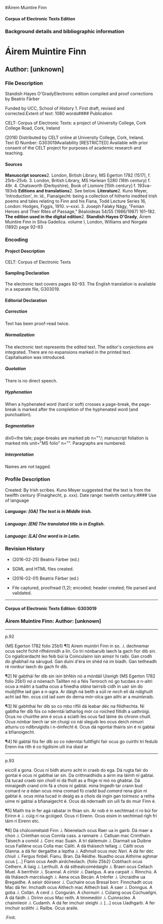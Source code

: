 

#Áirem Muintire Finn


<!-- // 
 function footNote(link) {
 openpopup = window.open(link,"openpopup","width=512,height=128,left=256,top=256,resizable=no,scrollbars=1,menubar=1,statusbar=0,toolbar=0");
}
// -->



#### Corpus of Electronic Texts Edition


### Background details and bibliographic information


Áirem Muintire Finn
===================


Author: [unknown]
-----------------


### File Description

Standish Hayes O'GradyElectronic edition compiled and proof corrections by Beatrix Färber

Funded by UCC, School of History 1. First draft, revised and corrected.Extent of text: 1080 words#### Publication


CELT: Corpus of Electronic Texts: a project of University College, Cork  
College Road, Cork, Ireland

 (2016) Distributed by CELT online at University College, Cork, Ireland.  
Text ID Number: G303019Availability [RESTRICTED] 
Available with prior consent of the CELT project for purposes of academic research and teaching.


#### Sources


**Manuscript sources**2. London, British Library, MS Egerton 1782 (1517), f. 25rb–25vb.
3. London, British Library, MS Harleian 5280 (16th century) f. 49r.
4. Chatsworth (Derbyshire), Book of Lismore [15th century] f. 193va–193vb
**Editions and translations**2. See below.
**Literature**2. Kuno Meyer, 'Introduction', in: id., Fianaigecht: being a collection of hitherto inedited Irish poems and tales relating to Finn and his Fiana, Todd Lecture Series 16, London: Hodges, Figgis, 1910. v–xxxi.
3. Joseph Falaky Nágy, "Fenian Heroes and Their Rites of Passage," Béaloideas 54/55 (1986/1987) 161–182.
**The edition used in the digital edition**2. **Standish Hayes O'Grady**, Áirem Muintire Finn in Silva Gadelica. volume I, London, Williams and Norgate (1892) page 92–93

### Encoding


#### Project Description


CELT: Corpus of Electronic Texts


#### Sampling Declaration


The electronic text covers pages 92–93. The English translation is available in a separate file, G303019.


#### Editorial Declaration


##### Correction


Text has been proof-read twice.


##### Normalization


The electronic text represents the edited text. The editor's conjections are integrated. There are no expansions marked in the printed text. Capitalisation was introduced.


##### Quotation


There is no direct speech.


##### Hyphenation


When a hyphenated word (hard or soft) crosses a page-break, the page-break is marked after the completion of the hyphenated word (and punctuation).


##### Segmentation


div0=the tale; page-breaks are marked pb n=""/; manuscript foliation is marked mls unit="MS folio" n="". Paragraphs are numbered.


##### Interpretation


Names are not tagged.


### Profile Description


Created: By Irish scribes. Kuno Meyer suggested that the text is from the twelfth century (Finaighecht, p. xxx).
 Date range: twelvth century.#### Use of language


##### Language: [GA] The text is in Middle Irish.


##### Language: [EN] The translated title is in English.


##### Language: [LA] One word is in Latin.


### Revision History


* (2016-02-25) Beatrix Färber (ed.)

* SGML and HTML files created.
* (2016-02-01) Beatrix Färber (ed.)

* File captured, proofread (1,2); encoded; header created; file parsed and validated.




---


#### Corpus of Electronic Texts Edition: G303019


### Áirem Muintire Finn: Author: [unknown]




---

p.92


{MS Egerton 1782 folio 25b1}
¶1] Airem muintiri Finn in so. .i. dechnemar ocus secht fichit rífhéinnidh a lín. Co trí nónbaruib laech la gach fior díb sin. Co ngiallcerdacht leo feib búi la Coinculainn isin aimsir hi raibi. Gan crodh do ghabhail na sárugud. Gan duini d'éra im shéd ná im biadh. Gan teitheadh ré nonbur laech do gach fir díb.


¶2] Ní gabthái fer díb sin isin bhféin nó a mórdáil Uisnigh {MS Egerton 1782 folio 25b1} *nó a* nóenach Taillten nó a féis Temroch nó go tucdais *a* n-aitri ocus a máitri a tuatha ocus a finedha *slána* tairrsib cidh in uair sin do mui*bfit*he iad gan a n-agra. Ar dáigh ná beith a súil *re ne*ch eli dá ndíghuilt acht iad fén. ocus cid iad *som* do derna mór-olca gan aithi ar a mui*nter*aib.


¶3] Ní gabhthai fer díb so co mbo rífili dá leabar déc na filidhechta. Ní gabtha fer díb fós co nderntái latharlog mór co roiched fillidh a uathróigi. Ocus no chuirthe ann é ocus a sciath les ocus fad láime do chronn chuill. *Ocus nó*nbar *lae*ch iar sin chuigi co nái sleguib leo ocus deich *n*imuiri atturru co ndibruigidís i n-óinfecht é. Ocus dá ngontai thairis sin é ní gabtai a bfianoigecht.


¶4] Ní gabtái fós fer díb so co nderntai fuiltfighi fair ocus go cuirthi trí feduib Erenn ina rith é co tigdísim uili ina diaid ar 


---

p.93



eiccill a gona. Ocus ní bídh aturro acht in craeb do ega. Dá rugta fair do gontai é ocus ní gabthai iar sin. Da crithnaidhidís a airm ina láimh ní gabtai. Dá tucad craeb isin choill ní dá fholt as a fhige ní mó no ghabtai. Dá minaigedh crand crín fá a chois ní gabtái. mina lingedh tar crann bud comard r*e a* édan ocus mina cromad fó cradd bu*d coma*r*d* rena glún ní gabtai é. ocus mina tucad in dealg as a chois dá ingin gan toirm*esc* a retha uime ní gabtai a bfianaigecht é. Ocus dá ndernadh sin uili fa do muir Finn é.


¶5] Maith tra in fer agá rabatar in fhian sin. Ar nob é in sechtmad rí ro búi for Eirinn é .i. cúig rí na gcóiged. Ocus rí Eirenn. 
Ocus eisim in sechtmad rígh fri láim rí Eirenn etc.


¶6] Dá chúlcoimétaidi Finn .i. Nóenelach ocus Raer ua in gairb. Dá maer a chon .i. Crimthan ocus Connla cass. a rannaire .i. 
Catluan mac Crimthain. Táisech a comóil .i. Corc mac Suain. A trí dáilemuin .i. Diarmait ua Duibne ocus Failléne ocus Colla 
mac Cáilti. A dá tháisech tellaig .i. Cáilti ocus Glanna. a dá fer dergaithe a leptha .i. Adhmoll ocus *mac Neri*. A dá fer déc 
chiuil .i. Fergus finbél. Fianu. Bran. Dá Réidhe. Nuadho ocus Aithirne aghmar ocus [*...*] Flann ocus Aedh airdcheolach. {folio 25b2} Cobthach ocus Cethern. A liaig .i. Lerthuili. A dá sithealcoimédaighi .i. Braen ocus Cellach Muel. A berrthóir .i. Scannal. A 
círtóir .i. Daelgus. A ara carpait .i. Rinnchú. A dá tháisech marcsluagh .i. Aena ocus Becán. A trénfer .i. Urcraidhe ua 
Bregaidhe. A seisir dóirseor .i. Cuchaire ocus Bresal borr. Finnchadh ocus Mac dá fer. Imchadh ocus Aithech mac Aithech 
bail. A saer .i. Donngus. A goba .i. Collán. A cerd .i. Congurán. A chornuiri .i. Cúlaing ocus Cúchuailgni. A dá fáidh .i. Dirinn 
ocus Mac reith. A tinnmedóir .i. Cuinnscleo. A chainnleoir .i. Cudamh. A dá fer imchuir sleighi .i. [*...*] ocus Uadhgarb. A fer imchuir scéithi .i. Railbe. Ocus araile.


.Finit.









